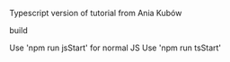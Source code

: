 Typescript version of tutorial from Ania Kubów

build

Use 'npm run jsStart' for normal JS
Use 'npm run tsStart'
